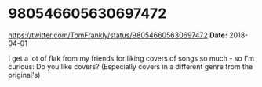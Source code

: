 # 980546605630697472
https://twitter.com/TomFrankly/status/980546605630697472
**Date:** 2018-04-01

I get a lot of flak from my friends for liking covers of songs so much - so I'm curious: Do you like covers? (Especially covers in a different genre from the original's)
